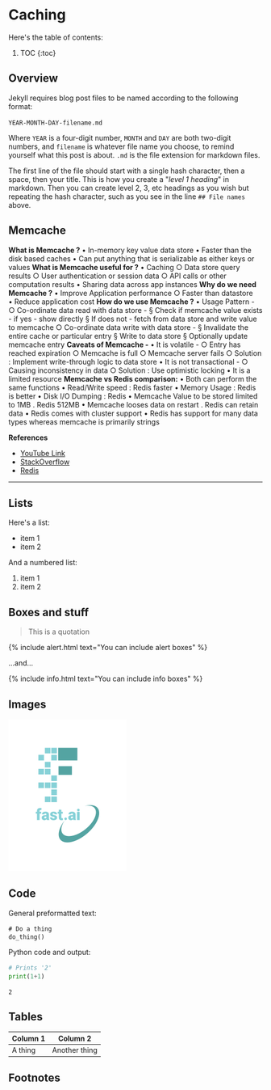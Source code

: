 # Caching

Here's the table of contents:

1. TOC
{:toc}

## Overview

Jekyll requires blog post files to be named according to the following format:

`YEAR-MONTH-DAY-filename.md`

Where `YEAR` is a four-digit number, `MONTH` and `DAY` are both two-digit numbers, and `filename` is whatever file name you choose, to remind yourself what this post is about. `.md` is the file extension for markdown files.

The first line of the file should start with a single hash character, then a space, then your title. This is how you create a "*level 1 heading*" in markdown. Then you can create level 2, 3, etc headings as you wish but repeating the hash character, such as you see in the line `## File names` above.

## Memcache

**What is Memcache ?**
	• In-memory key value data store
	• Faster than the disk based caches 
	• Can put anything that is serializable as either keys or values
**What is Memcache useful for ?**
	• Caching
		○ Data store query results 
		○ User authentication or session data 
		○ API calls or other computation results 
	• Sharing data across app instances 
**Why do we need Memcache ?**
	• Improve Application performance
		○ Faster than datastore  
	• Reduce application cost 
**How do we use Memcache ?**
	• Usage Pattern -
		○ Co-ordinate data read with data store -
			§ Check if memcache value exists - if yes - show directly 
			§ If does not - fetch from data store and write value to memcache 
		○ Co-ordinate data write with data store -
			§ Invalidate the entire cache or particular entry 
			§ Write to data store 
			§ Optionally update memcache entry 
**Caveats of Memcache -**
	• It is volatile -
		○ Entry has reached expiration 
		○ Memcache is full 
		○ Memcache server fails 
		○ Solution : Implement write-through logic to data store
	• It is not transactional -
		○ Causing inconsistency in data 
		○ Solution : Use optimistic locking
	• It is a limited resource 
**Memcache vs Redis comparison:**
	• Both can perform the same functions 
	• Read/Write speed : Redis faster 
	• Memory Usage : Redis is better 
	• Disk I/O Dumping : Redis
	• Memcache Value to be stored limited to 1MB . Redis 512MB
	• Memcache looses data on restart . Redis can retain data 
	• Redis comes with cluster support 
	• Redis has support for many data types whereas memcache is primarily strings

**References**
- [YouTube Link](https://www.youtube.com/watch?v=TGl81wr8lz8)
- [StackOverflow](https://stackoverflow.com/questions/10558465/memcached-vs-redis)
- [Redis](https://www.credera.com/blog/technology-insights/java/redis-explained-5-minutes-less/)

---

## Lists

Here's a list:

- item 1
- item 2

And a numbered list:

1. item 1
1. item 2

## Boxes and stuff

> This is a quotation

{% include alert.html text="You can include alert boxes" %}

...and...

{% include info.html text="You can include info boxes" %}

## Images

![](/images/logo.png "fast.ai's logo")

## Code

General preformatted text:

    # Do a thing
    do_thing()

Python code and output:

```python
# Prints '2'
print(1+1)
```

    2

## Tables

| Column 1 | Column 2 |
|-|-|
| A thing | Another thing |

## Footnotes

[^1]: This is the footnote.

